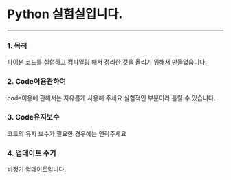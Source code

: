 # Python 실험실입니다.
---
### 1. 목적
파이썬 코드를 실험하고 컴파일링 해서 정리한 것을 올리기 위해서 만들었습니다.

### 2. Code이용관하여
code이용에 관해서는 자유롭게 사용해 주세요 실험적인 부분이라 틀릴 수 있습니다.

### 3. Code유지보수
코드의 유지 보수가 필요한 경우에는 연락주세요

### 4. 업데이트 주기
비정기 업데이트입니다.
